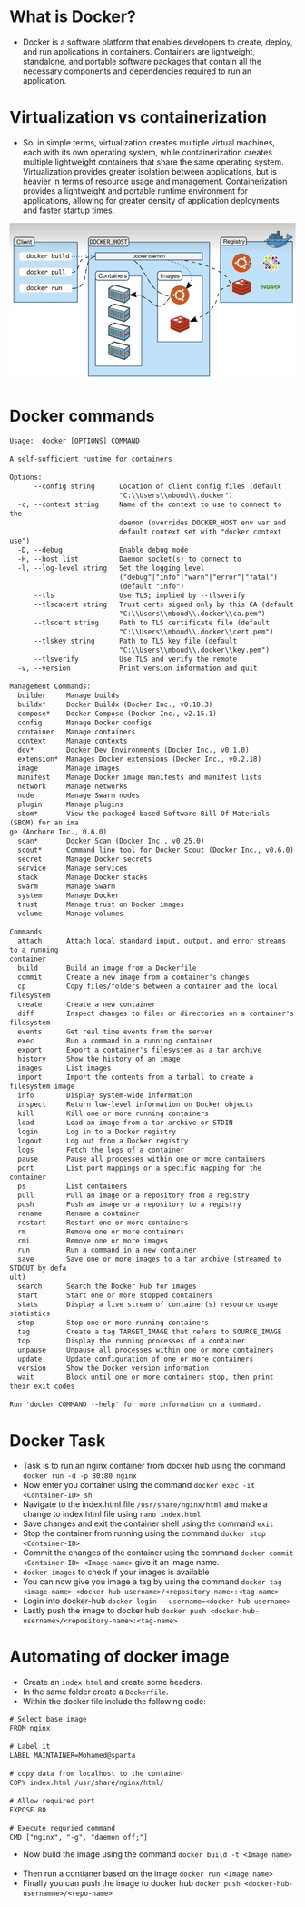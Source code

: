 # What is Docker? 
- Docker is a software platform that enables developers to create, deploy, and run applications in containers. Containers are lightweight, standalone, and portable software packages that contain all the necessary components and dependencies required to run an application.

# Virtualization vs containerization
- So, in simple terms, virtualization creates multiple virtual machines, each with its own operating system, while containerization creates multiple lightweight containers that share the same operating system. Virtualization provides greater isolation between applications, but is heavier in terms of resource usage and management. Containerization provides a lightweight and portable runtime environment for applications, allowing for greater density of application deployments and faster startup times.

![](./images/docker_diagram.png)

# Docker commands
```
Usage:  docker [OPTIONS] COMMAND

A self-sufficient runtime for containers

Options:
      --config string      Location of client config files (default
                           "C:\\Users\\mboud\\.docker")
  -c, --context string     Name of the context to use to connect to the
                           daemon (overrides DOCKER_HOST env var and
                           default context set with "docker context use")
  -D, --debug              Enable debug mode
  -H, --host list          Daemon socket(s) to connect to
  -l, --log-level string   Set the logging level
                           ("debug"|"info"|"warn"|"error"|"fatal")
                           (default "info")
      --tls                Use TLS; implied by --tlsverify
      --tlscacert string   Trust certs signed only by this CA (default
                           "C:\\Users\\mboud\\.docker\\ca.pem")
      --tlscert string     Path to TLS certificate file (default
                           "C:\\Users\\mboud\\.docker\\cert.pem")
      --tlskey string      Path to TLS key file (default
                           "C:\\Users\\mboud\\.docker\\key.pem")
      --tlsverify          Use TLS and verify the remote
  -v, --version            Print version information and quit

Management Commands:
  builder     Manage builds
  buildx*     Docker Buildx (Docker Inc., v0.10.3)
  compose*    Docker Compose (Docker Inc., v2.15.1)
  config      Manage Docker configs
  container   Manage containers
  context     Manage contexts
  dev*        Docker Dev Environments (Docker Inc., v0.1.0)
  extension*  Manages Docker extensions (Docker Inc., v0.2.18)
  image       Manage images
  manifest    Manage Docker image manifests and manifest lists
  network     Manage networks
  node        Manage Swarm nodes
  plugin      Manage plugins
  sbom*       View the packaged-based Software Bill Of Materials (SBOM) for an ima
ge (Anchore Inc., 0.6.0)
  scan*       Docker Scan (Docker Inc., v0.25.0)
  scout*      Command line tool for Docker Scout (Docker Inc., v0.6.0)
  secret      Manage Docker secrets
  service     Manage services
  stack       Manage Docker stacks
  swarm       Manage Swarm
  system      Manage Docker
  trust       Manage trust on Docker images
  volume      Manage volumes

Commands:
  attach      Attach local standard input, output, and error streams to a running
container
  build       Build an image from a Dockerfile
  commit      Create a new image from a container's changes
  cp          Copy files/folders between a container and the local filesystem
  create      Create a new container
  diff        Inspect changes to files or directories on a container's filesystem
  events      Get real time events from the server
  exec        Run a command in a running container
  export      Export a container's filesystem as a tar archive
  history     Show the history of an image
  images      List images
  import      Import the contents from a tarball to create a filesystem image
  info        Display system-wide information
  inspect     Return low-level information on Docker objects
  kill        Kill one or more running containers
  load        Load an image from a tar archive or STDIN
  login       Log in to a Docker registry
  logout      Log out from a Docker registry
  logs        Fetch the logs of a container
  pause       Pause all processes within one or more containers
  port        List port mappings or a specific mapping for the container
  ps          List containers
  pull        Pull an image or a repository from a registry
  push        Push an image or a repository to a registry
  rename      Rename a container
  restart     Restart one or more containers
  rm          Remove one or more containers
  rmi         Remove one or more images
  run         Run a command in a new container
  save        Save one or more images to a tar archive (streamed to STDOUT by defa
ult)
  search      Search the Docker Hub for images
  start       Start one or more stopped containers
  stats       Display a live stream of container(s) resource usage statistics
  stop        Stop one or more running containers
  tag         Create a tag TARGET_IMAGE that refers to SOURCE_IMAGE
  top         Display the running processes of a container
  unpause     Unpause all processes within one or more containers
  update      Update configuration of one or more containers
  version     Show the Docker version information
  wait        Block until one or more containers stop, then print their exit codes

Run 'docker COMMAND --help' for more information on a command.
```



# Docker Task
- Task is to run an nginx container from docker hub using the command `docker run -d -p 80:80 nginx`
- Now enter you container using the command `docker exec -it <Container-ID> sh`
- Navigate to the index.html file `/usr/share/nginx/html` and make a change to index.html file using `nano index.html`
- Save changes and exit the container shell using the command `exit`
- Stop the container from running using the command `docker stop <Container-ID>`
- Commit the changes of the container using the command `docker commit <Container-ID> <Image-name>` give it an image name.
- `docker images` to check if your images is available
- You can now give you image a tag by using the command `docker tag <image-name> <docker-hub-username>/<repository-name>:<tag-name>`
- Login into docker-hub `docker login --username=<docker-hub-username>`
- Lastly push the image to docker hub `docker push <docker-hub-username>/<repository-name>:<tag-name>`

# Automating of docker image
- Create an `index.html` and create some headers.
- In the same folder create a `Dockerfile`.
- Within the docker file include the following code:
```
# Select base image
FROM nginx

# Label it
LABEL MAINTAINER=Mohamed@sparta

# copy data from localhost to the container
COPY index.html /usr/share/nginx/html/

# Allow required port
EXPOSE 80

# Execute requried command 
CMD ["nginx", "-g", "daemon off;"]
```
- Now build the image using the command `docker build -t <Image name> .`
- Then run a contianer based on the image `docker run <Image name>`
- Finally you can push the image to docker hub `docker push <docker-hub-usernamne>/<repo-name>`